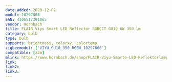```yaml
---
date_added: 2020-12-02
model: 10297666
EAN: 4306517391065 
vendor: Hornbach
title: FLAIR Viyu Smart LED Reflector RGBCCT GU10 6W 350 lm
category: bulb
type: bulb
supports: brightness, colorxy, colortemp
zigbeemodel: ['VIYU_GU10_350_RGBW_10297666']
compatible: [z2m]
mlink: https://www.hornbach.de/shop/FLAIR-Viyu-Smarte-LED-Reflektorlampe-RGB-GU10-6W50W-350-lm-1800-6500-K-warmweiss-tageslichtweiss-Kompatibel-mit-SMART-HOME-by-hornbach/10297666/artikel.html
link: 
link2: 
link3: 
---
```


